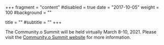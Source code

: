 +++
fragment = "content"
#disabled = true
date = "2017-10-05"
weight = 100
#background = ""

title = ""
#subtitle = ""
+++

The Community.o Summit will be held virtually March 8-10, 2021. Please visit the [Community.o Summit website](https://llvm.swoogo.com/community-o-summit/) for more information. 
